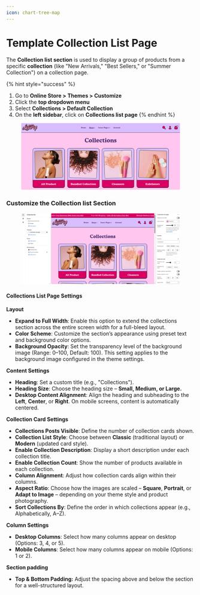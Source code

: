 ```yaml
---
icon: chart-tree-map
---
```


# Template Collection List Page

The **Collection list  section** is used to display a group of products from a specific **collection** (like "New Arrivals," "Best Sellers," or "Summer Collection") on a collection page.

{% hint style="success" %}
1. Go to **Online Store > Themes > Customize**
2. Click the **top dropdown menu**
3. Select **Collections > Default Collection**
4. On the **left sidebar**, click on **Collections list page**
{% endhint %}

<figure><img src="../.gitbook/assets/listtt.png" alt=""><figcaption></figcaption></figure>

### **Customize the** Collection list **Section**

<figure><img src="../.gitbook/assets/collection list page.png" alt=""><figcaption></figcaption></figure>

#### **Collections List Page Settings**

**Layout**

* **Expand to Full Width**: Enable this option to extend the collections section across the entire screen width for a full-bleed layout.
* **Color Scheme**: Customize the section’s appearance using preset text and background color options.
* **Background Opacity**: Set the transparency level of the background image (Range: 0–100, Default: 100). This setting applies to the background image configured in the theme settings.

**Content Settings**

* **Heading**: Set a custom title (e.g., "Collections").
* **Heading Size**: Choose the heading size – **Small, Medium, or Large.**
* **Desktop Content Alignment**: Align the heading and subheading to the **Left**, **Center**, or **Right**. On mobile screens, content is automatically centered.

**Collection Card Settings**

* **Collections Posts Visible**: Define the number of collection cards shown.
* **Collection List Style**: Choose between **Classic** (traditional layout) or **Modern** (updated card style).
* **Enable Collection Description**: Display a short description under each collection title.
* **Enable Collection Count**: Show the number of products available in each collection.
* **Column Alignment**: Adjust how collection cards align within their columns.
* **Aspect Ratio**: Choose how the images are scaled – **Square**, **Portrait**, or **Adapt to Image** – depending on your theme style and product photography.
* **Sort Collections By**: Define the order in which collections appear (e.g., Alphabetically, A–Z).

**Column Settings**

* **Desktop Columns**: Select how many columns appear on desktop (Options: 3, 4, or 5).
* **Mobile Columns**: Select how many columns appear on mobile (Options: 1 or 2).

**Section padding**

* **Top & Bottom Padding:** Adjust the spacing above and below the section for a well-structured layout.


